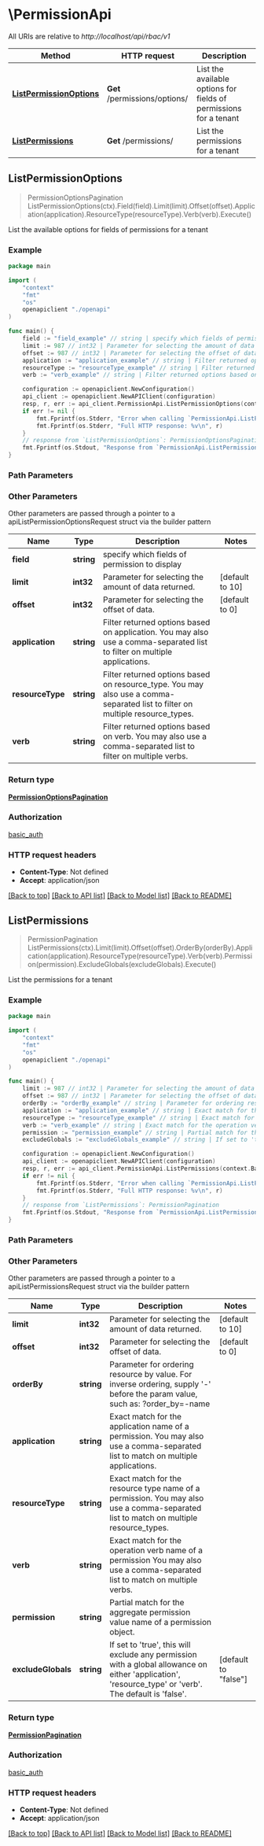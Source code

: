 # \PermissionApi

All URIs are relative to *http://localhost/api/rbac/v1*

Method | HTTP request | Description
------------- | ------------- | -------------
[**ListPermissionOptions**](PermissionApi.md#ListPermissionOptions) | **Get** /permissions/options/ | List the available options for fields of permissions for a tenant
[**ListPermissions**](PermissionApi.md#ListPermissions) | **Get** /permissions/ | List the permissions for a tenant



## ListPermissionOptions

> PermissionOptionsPagination ListPermissionOptions(ctx).Field(field).Limit(limit).Offset(offset).Application(application).ResourceType(resourceType).Verb(verb).Execute()

List the available options for fields of permissions for a tenant



### Example

```go
package main

import (
    "context"
    "fmt"
    "os"
    openapiclient "./openapi"
)

func main() {
    field := "field_example" // string | specify which fields of permission to display
    limit := 987 // int32 | Parameter for selecting the amount of data returned. (optional) (default to 10)
    offset := 987 // int32 | Parameter for selecting the offset of data. (optional) (default to 0)
    application := "application_example" // string | Filter returned options based on application. You may also use a comma-separated list to filter on multiple applications. (optional)
    resourceType := "resourceType_example" // string | Filter returned options based on resource_type. You may also use a comma-separated list to filter on multiple resource_types. (optional)
    verb := "verb_example" // string | Filter returned options based on verb. You may also use a comma-separated list to filter on multiple verbs. (optional)

    configuration := openapiclient.NewConfiguration()
    api_client := openapiclient.NewAPIClient(configuration)
    resp, r, err := api_client.PermissionApi.ListPermissionOptions(context.Background(), field).Limit(limit).Offset(offset).Application(application).ResourceType(resourceType).Verb(verb).Execute()
    if err != nil {
        fmt.Fprintf(os.Stderr, "Error when calling `PermissionApi.ListPermissionOptions``: %v\n", err)
        fmt.Fprintf(os.Stderr, "Full HTTP response: %v\n", r)
    }
    // response from `ListPermissionOptions`: PermissionOptionsPagination
    fmt.Fprintf(os.Stdout, "Response from `PermissionApi.ListPermissionOptions`: %v\n", resp)
}
```

### Path Parameters



### Other Parameters

Other parameters are passed through a pointer to a apiListPermissionOptionsRequest struct via the builder pattern


Name | Type | Description  | Notes
------------- | ------------- | ------------- | -------------
 **field** | **string** | specify which fields of permission to display | 
 **limit** | **int32** | Parameter for selecting the amount of data returned. | [default to 10]
 **offset** | **int32** | Parameter for selecting the offset of data. | [default to 0]
 **application** | **string** | Filter returned options based on application. You may also use a comma-separated list to filter on multiple applications. | 
 **resourceType** | **string** | Filter returned options based on resource_type. You may also use a comma-separated list to filter on multiple resource_types. | 
 **verb** | **string** | Filter returned options based on verb. You may also use a comma-separated list to filter on multiple verbs. | 

### Return type

[**PermissionOptionsPagination**](PermissionOptionsPagination.md)

### Authorization

[basic_auth](../README.md#basic_auth)

### HTTP request headers

- **Content-Type**: Not defined
- **Accept**: application/json

[[Back to top]](#) [[Back to API list]](../README.md#documentation-for-api-endpoints)
[[Back to Model list]](../README.md#documentation-for-models)
[[Back to README]](../README.md)


## ListPermissions

> PermissionPagination ListPermissions(ctx).Limit(limit).Offset(offset).OrderBy(orderBy).Application(application).ResourceType(resourceType).Verb(verb).Permission(permission).ExcludeGlobals(excludeGlobals).Execute()

List the permissions for a tenant



### Example

```go
package main

import (
    "context"
    "fmt"
    "os"
    openapiclient "./openapi"
)

func main() {
    limit := 987 // int32 | Parameter for selecting the amount of data returned. (optional) (default to 10)
    offset := 987 // int32 | Parameter for selecting the offset of data. (optional) (default to 0)
    orderBy := "orderBy_example" // string | Parameter for ordering resource by value. For inverse ordering, supply '-' before the param value, such as: ?order_by=-name (optional)
    application := "application_example" // string | Exact match for the application name of a permission. You may also use a comma-separated list to match on multiple applications. (optional)
    resourceType := "resourceType_example" // string | Exact match for the resource type name of a permission. You may also use a comma-separated list to match on multiple resource_types. (optional)
    verb := "verb_example" // string | Exact match for the operation verb name of a permission You may also use a comma-separated list to match on multiple verbs. (optional)
    permission := "permission_example" // string | Partial match for the aggregate permission value name of a permission object. (optional)
    excludeGlobals := "excludeGlobals_example" // string | If set to 'true', this will exclude any permission with a global allowance on either 'application', 'resource_type' or 'verb'. The default is 'false'. (optional) (default to "false")

    configuration := openapiclient.NewConfiguration()
    api_client := openapiclient.NewAPIClient(configuration)
    resp, r, err := api_client.PermissionApi.ListPermissions(context.Background(), ).Limit(limit).Offset(offset).OrderBy(orderBy).Application(application).ResourceType(resourceType).Verb(verb).Permission(permission).ExcludeGlobals(excludeGlobals).Execute()
    if err != nil {
        fmt.Fprintf(os.Stderr, "Error when calling `PermissionApi.ListPermissions``: %v\n", err)
        fmt.Fprintf(os.Stderr, "Full HTTP response: %v\n", r)
    }
    // response from `ListPermissions`: PermissionPagination
    fmt.Fprintf(os.Stdout, "Response from `PermissionApi.ListPermissions`: %v\n", resp)
}
```

### Path Parameters



### Other Parameters

Other parameters are passed through a pointer to a apiListPermissionsRequest struct via the builder pattern


Name | Type | Description  | Notes
------------- | ------------- | ------------- | -------------
 **limit** | **int32** | Parameter for selecting the amount of data returned. | [default to 10]
 **offset** | **int32** | Parameter for selecting the offset of data. | [default to 0]
 **orderBy** | **string** | Parameter for ordering resource by value. For inverse ordering, supply &#39;-&#39; before the param value, such as: ?order_by&#x3D;-name | 
 **application** | **string** | Exact match for the application name of a permission. You may also use a comma-separated list to match on multiple applications. | 
 **resourceType** | **string** | Exact match for the resource type name of a permission. You may also use a comma-separated list to match on multiple resource_types. | 
 **verb** | **string** | Exact match for the operation verb name of a permission You may also use a comma-separated list to match on multiple verbs. | 
 **permission** | **string** | Partial match for the aggregate permission value name of a permission object. | 
 **excludeGlobals** | **string** | If set to &#39;true&#39;, this will exclude any permission with a global allowance on either &#39;application&#39;, &#39;resource_type&#39; or &#39;verb&#39;. The default is &#39;false&#39;. | [default to &quot;false&quot;]

### Return type

[**PermissionPagination**](PermissionPagination.md)

### Authorization

[basic_auth](../README.md#basic_auth)

### HTTP request headers

- **Content-Type**: Not defined
- **Accept**: application/json

[[Back to top]](#) [[Back to API list]](../README.md#documentation-for-api-endpoints)
[[Back to Model list]](../README.md#documentation-for-models)
[[Back to README]](../README.md)

